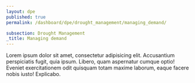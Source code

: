 ```yaml
---
layout: dpe
published: true
permalink: /dashboard/dpe/drought_management/managing_demand/

subsection: Drought Management
_title: Managing demand
---
```

Lorem ipsum dolor sit amet, consectetur adipisicing elit. Accusantium perspiciatis fugit, quia ipsum. Libero, quam aspernatur cumque optio! Eveniet exercitationem odit quisquam totam maxime laborum, eaque facere nobis iusto! Explicabo.
